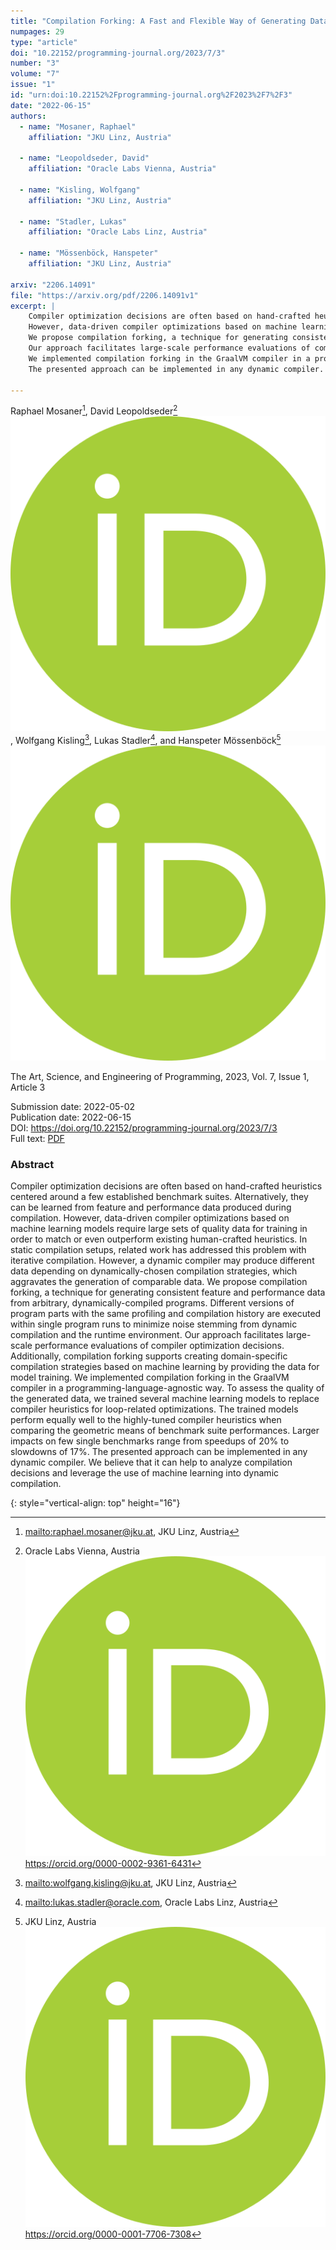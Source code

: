 ```yaml
---
title: "Compilation Forking: A Fast and Flexible Way of Generating Data for Compiler-Internal Machine Learning Tasks"
numpages: 29
type: "article"
doi: "10.22152/programming-journal.org/2023/7/3"
number: "3"
volume: "7"
issue: "1"
id: "urn:doi:10.22152%2Fprogramming-journal.org%2F2023%2F7%2F3"
date: "2022-06-15"
authors: 
  - name: "Mosaner, Raphael"
    affiliation: "JKU Linz, Austria"

  - name: "Leopoldseder, David"
    affiliation: "Oracle Labs Vienna, Austria"

  - name: "Kisling, Wolfgang"
    affiliation: "JKU Linz, Austria"

  - name: "Stadler, Lukas"
    affiliation: "Oracle Labs Linz, Austria"

  - name: "Mössenböck, Hanspeter"
    affiliation: "JKU Linz, Austria"

arxiv: "2206.14091"
file: "https://arxiv.org/pdf/2206.14091v1"
excerpt: |
    Compiler optimization decisions are often based on hand-crafted heuristics centered around a few established benchmark suites. Alternatively, they can be learned from feature and performance data produced during compilation. 
    However, data-driven compiler optimizations based on machine learning models require large sets of quality data for training in order to match or even outperform existing human-crafted heuristics. In static compilation setups, related work has addressed this problem with iterative compilation. However, a dynamic compiler may produce different data depending on dynamically-chosen compilation strategies, which aggravates the generation of comparable data. 
    We propose compilation forking, a technique for generating consistent feature and performance data from arbitrary, dynamically-compiled programs. Different versions of program parts with the same profiling and compilation history are executed within single program runs to minimize noise stemming from dynamic compilation and the runtime environment. 
    Our approach facilitates large-scale performance evaluations of compiler optimization decisions. Additionally, compilation forking supports creating domain-specific compilation strategies based on machine learning by providing the data for model training. 
    We implemented compilation forking in the GraalVM compiler in a programming-language-agnostic way. To assess the quality of the generated data, we trained several machine learning models to replace compiler heuristics for loop-related optimizations. The trained models perform equally well to the highly-tuned compiler heuristics when comparing the geometric means of benchmark suite performances. Larger impacts on few single benchmarks range from speedups of 20% to slowdowns of 17%. 
    The presented approach can be implemented in any dynamic compiler. We believe that it can help to analyze compilation decisions and leverage the use of machine learning into dynamic compilation.

---
```

Raphael Mosaner[^1], David Leopoldseder[^2] [![OrcidLogo]](https://orcid.org/0000-0002-9361-6431), Wolfgang Kisling[^3], Lukas Stadler[^4], and Hanspeter Mössenböck[^5] [![OrcidLogo]](https://orcid.org/0000-0001-7706-7308)

The Art, Science, and Engineering of Programming, 2023, Vol. 7, Issue 1, Article 3

Submission date: 2022-05-02  
Publication date: 2022-06-15  
DOI: <https://doi.org/10.22152/programming-journal.org/2023/7/3>  
Full text: [PDF](https://arxiv.org/pdf/2206.14091v1)  


### Abstract

Compiler optimization decisions are often based on hand-crafted heuristics centered around a few established benchmark suites. Alternatively, they can be learned from feature and performance data produced during compilation. 
However, data-driven compiler optimizations based on machine learning models require large sets of quality data for training in order to match or even outperform existing human-crafted heuristics. In static compilation setups, related work has addressed this problem with iterative compilation. However, a dynamic compiler may produce different data depending on dynamically-chosen compilation strategies, which aggravates the generation of comparable data. 
We propose compilation forking, a technique for generating consistent feature and performance data from arbitrary, dynamically-compiled programs. Different versions of program parts with the same profiling and compilation history are executed within single program runs to minimize noise stemming from dynamic compilation and the runtime environment. 
Our approach facilitates large-scale performance evaluations of compiler optimization decisions. Additionally, compilation forking supports creating domain-specific compilation strategies based on machine learning by providing the data for model training. 
We implemented compilation forking in the GraalVM compiler in a programming-language-agnostic way. To assess the quality of the generated data, we trained several machine learning models to replace compiler heuristics for loop-related optimizations. The trained models perform equally well to the highly-tuned compiler heuristics when comparing the geometric means of benchmark suite performances. Larger impacts on few single benchmarks range from speedups of 20% to slowdowns of 17%. 
The presented approach can be implemented in any dynamic compiler. We believe that it can help to analyze compilation decisions and leverage the use of machine learning into dynamic compilation.


[^1]: <mailto:raphael.mosaner@jku.at>, JKU Linz, Austria

[^2]: Oracle Labs Vienna, Austria  
    [![OrcidLogo]](https://orcid.org/0000-0002-9361-6431) <https://orcid.org/0000-0002-9361-6431>

[^3]: <mailto:wolfgang.kisling@jku.at>, JKU Linz, Austria

[^4]: <mailto:lukas.stadler@oracle.com>, Oracle Labs Linz, Austria

[^5]: JKU Linz, Austria  
    [![OrcidLogo]](https://orcid.org/0000-0001-7706-7308) <https://orcid.org/0000-0001-7706-7308>


[OrcidLogo]: /assets/images/orcid.svg "Orcid Logo"
{: style="vertical-align: top" height="16"}
